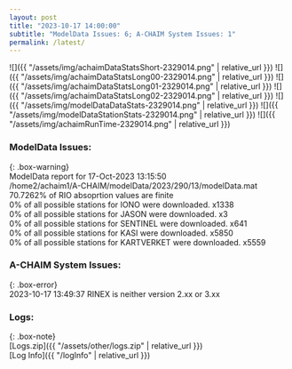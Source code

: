 ```yaml
---
layout: post
title: "2023-10-17 14:00:00"
subtitle: "ModelData Issues: 6; A-CHAIM System Issues: 1"
permalink: /latest/
---
```


![]({{ "/assets/img/achaimDataStatsShort-2329014.png" | relative_url }})
![]({{ "/assets/img/achaimDataStatsLong00-2329014.png" | relative_url }})
![]({{ "/assets/img/achaimDataStatsLong01-2329014.png" | relative_url }})
![]({{ "/assets/img/achaimDataStatsLong02-2329014.png" | relative_url }})
![]({{ "/assets/img/modelDataDataStats-2329014.png" | relative_url }})
![]({{ "/assets/img/modelDataStationStats-2329014.png" | relative_url }})
![]({{ "/assets/img/achaimRunTime-2329014.png" | relative_url }})


### ModelData Issues:  
  
{: .box-warning}  
 ModelData report for 17-Oct-2023 13:15:50   
 /home2/achaim1/A-CHAIM/modelData/2023/290/13/modelData.mat   
 70.7262% of RIO absoprtion values are finite   
 0% of all possible stations for IONO were downloaded. x1338   
 0% of all possible stations for JASON were downloaded. x3   
 0% of all possible stations for SENTINEL were downloaded. x641   
 0% of all possible stations for KASI were downloaded. x5850   
 0% of all possible stations for KARTVERKET were downloaded. x5559   
  
### A-CHAIM System Issues:  
  
{: .box-error}  
2023-10-17 13:49:37 RINEX is neither version 2.xx or 3.xx  

### Logs:  
  
{: .box-note}  
[Logs.zip]({{ "/assets/other/logs.zip" | relative_url }})  
[Log Info]({{ "/logInfo" | relative_url }})  

